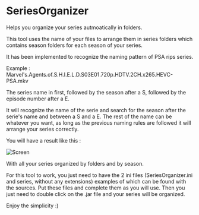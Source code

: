 # SeriesOrganizer
Helps you organize your series autmoatically in folders.

This tool uses the name of your files to arrange them in series folders which contains season folders for each season of your series.

It has been implemented to recognize the naming pattern of PSA rips series.

Example :
Marvel's.Agents.of.S.H.I.E.L.D.S03E01.720p.HDTV.2CH.x265.HEVC-PSA.mkv

The series name in first, followed by the season after a S, followed by the episode number after a E.

It will recognize the name of the serie and search for the season after the serie's name and between a S and a E. The rest of the name can be whatever you want, as long as the previous naming rules are followed it will arrange your series correctly.

You will have a result like this :

![Screen](http://zupimages.net/up/16/31/v2r2.png)

With all your series organized by folders and by season. 

For this tool to work, you just need to have the 2 ini files (SeriesOrganizer.ini and series, without any extensions) examples of which can be found with the sources. Put these files and complete them as you will use. Then you just need to double click on the .jar file and your series will be organized.

Enjoy the simplicity :)
